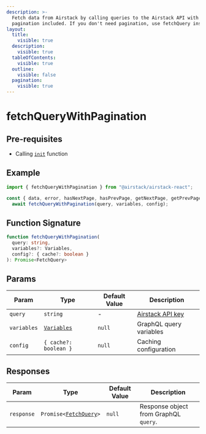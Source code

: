 ```yaml
---
description: >-
  Fetch data from Airstack by calling queries to the Airstack API with
  pagination included. If you don't need pagination, use fetchQuery instead.
layout:
  title:
    visible: true
  description:
    visible: true
  tableOfContents:
    visible: true
  outline:
    visible: false
  pagination:
    visible: true
---
```


# fetchQueryWithPagination

## Pre-requisites

* Calling [`init`](init.md) function

## Example

```javascript
import { fetchQueryWithPagination } from "@airstack/airstack-react";

const { data, error, hasNextPage, hasPrevPage, getNextPage, getPrevPage } =
  await fetchQueryWithPagination(query, variables, config);
```

## Function Signature

```typescript
function fetchQueryWithPagination(
  query: string,
  variables?: Variables,
  config?: { cache?: boolean }
): Promise<FetchQuery>
```

## Params

| Param       | Type                                   | Default Value | Description                                          |
| ----------- | -------------------------------------- | ------------- | ---------------------------------------------------- |
| `query`     | `string`                               | -             | [Airstack API key](../../get-started/get-api-key.md) |
| `variables` | [`Variables`](../objects/variables.md) | `null`        | GraphQL query variables                              |
| `config`    | `{ cache?: boolean }`                  | `null`        | Caching configuration                                |

## Responses

| Param      | Type                                                  | Default Value | Description                           |
| ---------- | ----------------------------------------------------- | ------------- | ------------------------------------- |
| `response` | `Promise<`[`FetchQuery`](../objects/fetchquery.md)`>` | `null`        | Response object from GraphQL `query`. |


